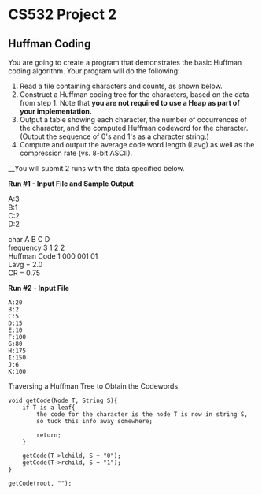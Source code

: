 CS532 Project 2
===============

Huffman Coding
--------------

You are going to create a program that demonstrates the basic Huffman coding algorithm. Your
program will do the following:

1.	Read a file containing characters and counts, as shown below.
2.	Construct a Huffman coding tree for the characters, based on the data from step 1. Note that __you are not required to use a Heap as part of your implementation.__
3.	Output a table showing each character, the number of occurrences of the character, and the computed Huffman codeword for the character. (Output the sequence of 0's and 1's as a character string.)
4.	Compute and output the average code word length (Lavg) as well as the compression rate (vs. 8-bit ASCII).

__You will submit 2 runs with the data specified below.

__Run #1 - Input File and Sample Output__

A:3  
B:1  
C:2  
D:2  

char			A	B	C	D  
frequency		3	1	2	2  
Huffman Code	1	000	001	01  
Lavg = 2.0  
CR = 0.75  

__Run #2 - Input File__

	A:20
	B:2
	C:5
	D:15
	E:10
	F:100
	G:80
	H:175
	I:150
	J:6
	K:100

Traversing a Huffman Tree to Obtain the Codewords
	
	void getCode(Node T, String S){
		if T is a leaf{
			the code for the character is the node T is now in string S, 
			so tuck this info away somewhere;
			
			return;
		}
		
		getCode(T->lchild, S + "0");
		getCode(T->rchild, S + "1");
	}
	
	getCode(root, "");

